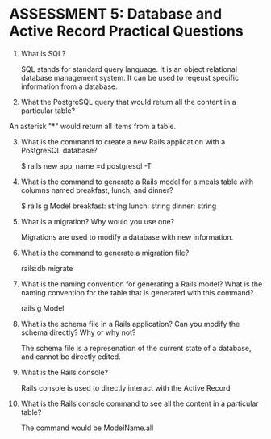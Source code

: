 # ASSESSMENT 5: Database and Active Record Practical Questions

1. What is SQL?

    SQL stands for standard query language.  It is an object relational database management system.  It can be used to reqeust specific information from a database.


2. What the PostgreSQL query that would return all the content in a particular table?

An asterisk "*" would return all items from a table.





3. What is the command to create a new Rails application with a PostgreSQL database?

    $ rails new app_name =d postgresql -T



4. What is the command to generate a Rails model for a meals table with columns named breakfast, lunch, and dinner?

    $ rails g Model breakfast: string lunch: string dinner: string


5. What is a migration? Why would you use one?

    Migrations are used to modify a database with new information.


6. What is the command to generate a migration file?

    rails:db migrate


7. What is the naming convention for generating a Rails model? What is the naming convention for the table that is generated with this command?

    rails g Model



8. What is the schema file in a Rails application? Can you modify the schema directly? Why or why not?

    The schema file is a represenation of the current state of a database, and cannot be directly edited.



9. What is the Rails console?

    Rails console is used to directly interact with the Active Record



10. What is the Rails console command to see all the content in a particular table?

    The command would be ModelName.all
